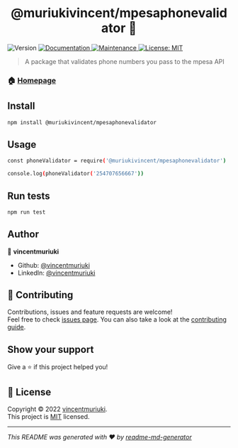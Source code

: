 <h1 align="center">@muriukivincent/mpesaphonevalidator 👋</h1>
<p>
  <img alt="Version" src="https://img.shields.io/badge/version-1.0.13-blue.svg?cacheSeconds=2592000" />
  <a href="https://github.com/vincentmuriuki/mpesaPhoneValidator#readme" target="_blank">
    <img alt="Documentation" src="https://img.shields.io/badge/documentation-yes-brightgreen.svg" />
  </a>
  <a href="https://github.com/vincentmuriuki/mpesaPhoneValidator/graphs/commit-activity" target="_blank">
    <img alt="Maintenance" src="https://img.shields.io/badge/Maintained%3F-yes-green.svg" />
  </a>
  <a href="https://github.com/vincentmuriuki/mpesaPhoneValidator/blob/master/LICENSE" target="_blank">
    <img alt="License: MIT" src="https://img.shields.io/badge/License-MIT-yellow.svg" />
  </a>
</p>

> A package that validates phone numbers you pass to the mpesa API

### 🏠 [Homepage](https://github.com/vincentmuriuki/mpesaPhoneValidator#readme)

## Install

```sh
npm install @muriukivincent/mpesaphonevalidator
```

## Usage

```sh
const phoneValidator = require('@muriukivincent/mpesaphonevalidator')

console.log(phoneValidator('254707656667'))
```

## Run tests

```sh
npm run test
```

## Author

👤 **vincentmuriuki**

* Github: [@vincentmuriuki](https://github.com/vincentmuriuki)
* LinkedIn: [@vincentmuriuki](https://linkedin.com/in/vincentmuriuki)

## 🤝 Contributing

Contributions, issues and feature requests are welcome!<br />Feel free to check [issues page](https://github.com/vincentmuriuki/mpesaPhoneValidator/issues). You can also take a look at the [contributing guide](https://github.com/vincentmuriuki/mpesaPhoneValidator/blob/master/CONTRIBUTING.md).

## Show your support

Give a ⭐️ if this project helped you!

## 📝 License

Copyright © 2022 [vincentmuriuki](https://github.com/vincentmuriuki).<br />
This project is [MIT](https://github.com/vincentmuriuki/mpesaPhoneValidator/blob/master/LICENSE) licensed.

***
_This README was generated with ❤️ by [readme-md-generator](https://github.com/kefranabg/readme-md-generator)_